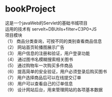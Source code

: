 # bookProject
这是一个javaWeb的Servlet的基础书城项目  
运用的技术有 servelt+DBUtils+filter+C3P0+JS  
项目模块  
（1）	商品分类查询，可按不同的类别查看商品信息  
（2）	网站首页轮播图展示广告  
（3）	用户信息的注册和验证，用户登录功能  
（4）	通过图书名模糊搜索相关图书  
（5）	通过购物车一次购买多件商品  
（6）	提高简单的安全验证，用户必须登录后购买图书  
（7）	用户选择商品后可以在线提交订单  
（8）	用户可以查看自己的订单信息  
（9）	设计网站后台，用来管理网站的各项基本数据


